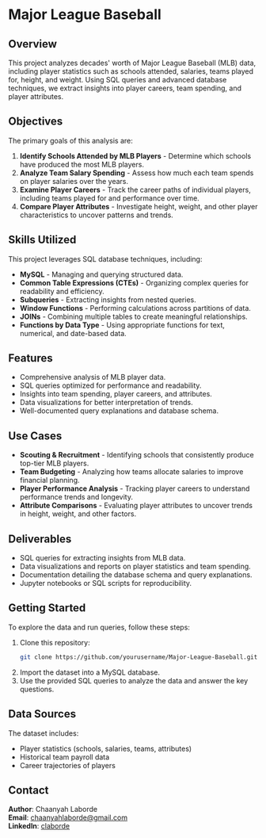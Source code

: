 # Major League Baseball

## Overview
This project analyzes decades' worth of Major League Baseball (MLB) data, including player statistics such as schools attended, salaries, teams played for, height, and weight. Using SQL queries and advanced database techniques, we extract insights into player careers, team spending, and player attributes.

## Objectives
The primary goals of this analysis are:
1. **Identify Schools Attended by MLB Players** - Determine which schools have produced the most MLB players.
2. **Analyze Team Salary Spending** - Assess how much each team spends on player salaries over the years.
3. **Examine Player Careers** - Track the career paths of individual players, including teams played for and performance over time.
4. **Compare Player Attributes** - Investigate height, weight, and other player characteristics to uncover patterns and trends.

## Skills Utilized
This project leverages SQL database techniques, including:
- **MySQL** - Managing and querying structured data.
- **Common Table Expressions (CTEs)** - Organizing complex queries for readability and efficiency.
- **Subqueries** - Extracting insights from nested queries.
- **Window Functions** - Performing calculations across partitions of data.
- **JOINs** - Combining multiple tables to create meaningful relationships.
- **Functions by Data Type** - Using appropriate functions for text, numerical, and date-based data.

## Features
- Comprehensive analysis of MLB player data.
- SQL queries optimized for performance and readability.
- Insights into team spending, player careers, and attributes.
- Data visualizations for better interpretation of trends.
- Well-documented query explanations and database schema.

## Use Cases
- **Scouting & Recruitment** - Identifying schools that consistently produce top-tier MLB players.
- **Team Budgeting** - Analyzing how teams allocate salaries to improve financial planning.
- **Player Performance Analysis** - Tracking player careers to understand performance trends and longevity.
- **Attribute Comparisons** - Evaluating player attributes to uncover trends in height, weight, and other factors.

## Deliverables
- SQL queries for extracting insights from MLB data.
- Data visualizations and reports on player statistics and team spending.
- Documentation detailing the database schema and query explanations.
- Jupyter notebooks or SQL scripts for reproducibility.

## Getting Started
To explore the data and run queries, follow these steps:
1. Clone this repository:
   ```sh
   git clone https://github.com/yourusername/Major-League-Baseball.git
   ```
2. Import the dataset into a MySQL database.
3. Use the provided SQL queries to analyze the data and answer the key questions.

## Data Sources
The dataset includes:
- Player statistics (schools, salaries, teams, attributes)
- Historical team payroll data
- Career trajectories of players

## Contact
**Author**: Chaanyah Laborde <br>
**Email**: [chaanyahlaborde@gmail.com](mailto:chaanyahlaborde@gmail.com) <br>
**LinkedIn**: [claborde](https://www.linkedin.com/in/claborde/) <br>

